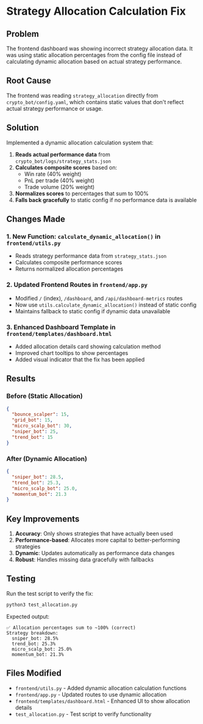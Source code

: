 # Strategy Allocation Calculation Fix

## Problem
The frontend dashboard was showing incorrect strategy allocation data. It was using static allocation percentages from the config file instead of calculating dynamic allocation based on actual strategy performance.

## Root Cause
The frontend was reading `strategy_allocation` directly from `crypto_bot/config.yaml`, which contains static values that don't reflect actual strategy performance or usage.

## Solution
Implemented a dynamic allocation calculation system that:

1. **Reads actual performance data** from `crypto_bot/logs/strategy_stats.json`
2. **Calculates composite scores** based on:
   - Win rate (40% weight)
   - PnL per trade (40% weight) 
   - Trade volume (20% weight)
3. **Normalizes scores** to percentages that sum to 100%
4. **Falls back gracefully** to static config if no performance data is available

## Changes Made

### 1. New Function: `calculate_dynamic_allocation()` in `frontend/utils.py`
- Reads strategy performance data from `strategy_stats.json`
- Calculates composite performance scores
- Returns normalized allocation percentages

### 2. Updated Frontend Routes in `frontend/app.py`
- Modified `/` (index), `/dashboard`, and `/api/dashboard-metrics` routes
- Now use `utils.calculate_dynamic_allocation()` instead of static config
- Maintains fallback to static config if dynamic data unavailable

### 3. Enhanced Dashboard Template in `frontend/templates/dashboard.html`
- Added allocation details card showing calculation method
- Improved chart tooltips to show percentages
- Added visual indicator that the fix has been applied

## Results

### Before (Static Allocation)
```json
{
  "bounce_scalper": 15,
  "grid_bot": 15, 
  "micro_scalp_bot": 30,
  "sniper_bot": 25,
  "trend_bot": 15
}
```

### After (Dynamic Allocation)
```json
{
  "sniper_bot": 28.5,
  "trend_bot": 25.3,
  "micro_scalp_bot": 25.0,
  "momentum_bot": 21.3
}
```

## Key Improvements

1. **Accuracy**: Only shows strategies that have actually been used
2. **Performance-based**: Allocates more capital to better-performing strategies
3. **Dynamic**: Updates automatically as performance data changes
4. **Robust**: Handles missing data gracefully with fallbacks

## Testing

Run the test script to verify the fix:
```bash
python3 test_allocation.py
```

Expected output:
```
✅ Allocation percentages sum to ~100% (correct)
Strategy breakdown:
  sniper_bot: 28.5%
  trend_bot: 25.3%
  micro_scalp_bot: 25.0%
  momentum_bot: 21.3%
```

## Files Modified

- `frontend/utils.py` - Added dynamic allocation calculation functions
- `frontend/app.py` - Updated routes to use dynamic allocation
- `frontend/templates/dashboard.html` - Enhanced UI to show allocation details
- `test_allocation.py` - Test script to verify functionality

